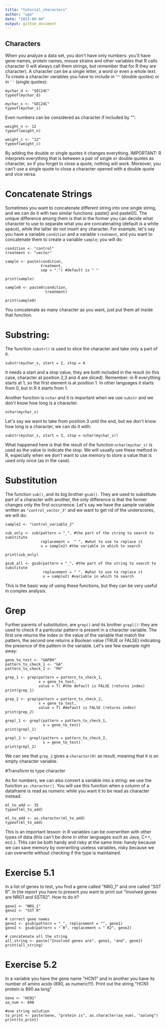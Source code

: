 ```yaml
---
title: "tutorial_characters"
author: "ugo"
date: "2023-09-04"
output: github_document
---
```


## Characters

When you analyze a data set, you don't have only numbers: you'll have gene names, protein names, mouse strains and other variables that R calls character (I will always call them strings, but remember that for R they are character). A character can be a single letter, a word or even a whole text. To create a character variables you have to include in `""` (double quotes) or in `''` (single quotes):

```{r}
mychar_d <- "SEC24C"
typeof(mychar_d)
```

```{r}
mychar_s <- "SEC24C"
typeof(mychar_s)
```

Even numbers can be considered as character if included by "":

```{r}
weight_n <- 12
typeof(weight_n)
```

```{r}
weight_c <- "12"
typeof(weight_c)
```

By adding the double or single quotes it changes everything. IMPORTANT: R interprets everything that is between a pair of single or double quotes as character, so if you forget to close a quote, nothing will work. Moreover, you can't use a single quote to close a character opened with a double quote and vice versa.

# Concatenate Strings

Sometimes you want to concatenate different string into one single string, and we can do it with two similar functions: paste() and paste0(). The unique difference among them is that in the former you can decide what character to use to separate what you are concatenating (default is a white space), while the latter do not insert any character. For example, let's say you have a variable `condition` and a variable `treatment`, and you want to concatenate them to create a variable `sample`; you will do:

```{r}
condition <- "control"
treatment <- "vector"
```

```{r}
sample <- paste(condition,
                treatment,
                sep = ".") #default is " "

print(sample)
```

```{r}
sample0 <- paste0(condition,
                  treatment)
                      
print(sample0)
```

You concatenate as many character as you want, just put them all inside that function.

# Substring:

The function `substr()` is used to slice the character and take only a part of it.

`substr(mychar_s, start = 2, stop = 4`

It needs a start and a stop value, they are both included in the result (in this case, character at position 2,3 and 4 are sliced). Remember: in R everything starts at 1, so the first element is at position 1. In other languages it starts from 0, but in R it starts from 1.

Another function is `nchar` and it is important when we use `substr` and we don't know how long is a character.

```{r}
nchar(mychar_s)
```

Let's say we want to take from position 3 until the end, but we don't know how long is a character, we can do it with:

```{r}
substr(mychar_s, start = 3, stop = nchar(mychar_s))
```

What happened here is that the result of the function `nchar(mychar_s)` is used as the value to indicate the stop. We will usually use these method in R, especially when we don't want to use memory to store a value that is used only once (as in the case).

# Substitution

The function `sub()`, and its big brother `gsub()`. They are used to substitute part of a character with another, the only difference is that the former changes only the first occurrence. Let's say we have the sample variable written as `"control_vector_3"` and we want to get rid of the underscores, we will do:

```{r}
sample2 <- "control_variable_2"
```

```{r}
sub_only <- sub(pattern = "_", #the part of the string to search to substitute
                replacement =  " ", #what to use to replace it
                x = sample2) #the variable in which to search
                    
print(sub_only)
```

```{r}
gsub_all <- gsub(pattern = "_", #the part of the string to search to substitute
                 replacement = " ", #what to use to replace it
                 x = sample2) #variable in which to search
```

This is the basic way of using these functions, but they can be very useful in complex analysis.

# Grep

Further parents of substitution, are `grep()` and its brother `grepl()`: they are used to check if a particular pattern is present in a character variable. The first one returns the index or the value of the variable that match the pattern, the second one returns a Boolean value (TRUE or FALSE) indicating the presence of the pattern in the variable. Let's see few example right away:

```{r}
gene_to_test <- "GAPDH"
pattern_to_check_1 <- "GA"
pattern_to_check_2 <- "PH"
```

```{r}
grep_1 <- grep(pattern = pattern_to_check_1,
               x = gene_to_test,
               value = T) #the default is FALSE (returns index)
print(grep_1)
```

```{r}
grep_2 <- grep(pattern = pattern_to_check_2,
               x = gene_to_test,
               value = T) #default is FALSE (returns index)
print(grep_2)
```

```{r}
grepl_1 <- grepl(pattern = pattern_to_check_1,
                 x = gene_to_test)
print(grepl_1)
```

```{r}
grepl_2 <- grepl(pattern = pattern_to_check_2,
                 x = gene_to_test)
print(grepl_2)
```

We can see that `grep_2` gives a `character(0)` as result, meaning that it is an empty character variable.

#Transform to type character

As for numbers, we can also convert a variable into a string: we use the function `as.character()`. You will use this function when a column of a dataframe is read as numeric while you want it to be read as character instead.

```{r}
ml_to_add <- 35
typeof(ml_to_add)
```

```{r}
ml_to_add <- as.character(ml_to_add)
typeof(ml_to_add)
```

This is an important lesson: in R variables can be overwritten with other types of data (this can't be done in other languages such as Java, C++, ecc.). THis can be both handy and risky at the same time: handy because we can save memory by overwriting useless variables, risky because we can overwrite without checking if the type is maintained.

# Exercise 5.1

In a list of genes to test, you find a gene called "NRG_1" and one called "SST R". In the report you have to present you want to print out "Involved genes are NRG1 and SSTR2". How to do it?

```{r}
gene1 <- "NRG_1"
gene2 <- "SST R"
```

```{r}
# correct gene names
gene1 <- gsub(pattern = "_", replacement = "", gene1)
gene2 <- gsub(pattern = " R", replacement = " R2", gene2)
```

```{r}
# concatenate all the string
all_string <- paste("Involved genes are", gene1, "and", gene2) 
print(all_string)
```

# Exercise 5.2

In a variable you have the gene name "HCN1" and in another you have its number of amino acids (890, as numeric!!!). Print out the string "HCN1 protein is 890 aa long"

```{r}
Gene <- "HCN1"
aa_num <- 890

#one string solution
to_print <- paste(Gene, "protein is", as.character(aa_num), "aalong")
print(to_print)
```
